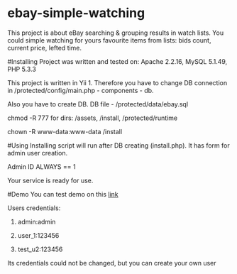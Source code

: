 # ebay-simple-watching
This project is about eBay searching & grouping results in watch lists. 
You could simple watching for yours favourite items from lists: bids count, current price, lefted time. 

#Installing
Project was written and tested on: Apache 2.2.16, MySQL 5.1.49, PHP 5.3.3

This project is written in Yii 1. Therefore you have to change DB connection in /protected/config/main.php - components - db.

Also you have to create DB. DB file - /protected/data/ebay.sql

chmod -R 777 for dirs: /assets, /install, /protected/runtime

chown -R www-data:www-data /install

#Using
Installing script will run after DB creating (install.php). It has form for admin user creation.

Admin ID ALWAYS == 1

Your service is ready for use.

#Demo
You can test demo on this <a href="http://esw.fallss.net/index.php">link</a>

Users credentials:

1. admin:admin
 
2. user_1:123456

3. test_u2:123456
 
Its credentials could not be changed, but you can create your own user
